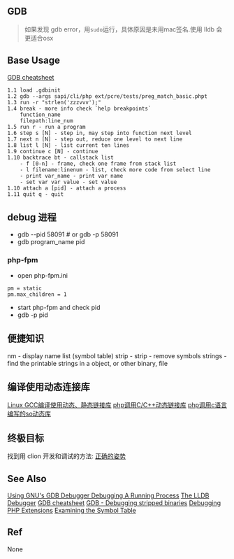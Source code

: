 GDB
---
> 如果发现 gdb error，用`sudo`运行，具体原因是未用mac签名.使用 lldb 会更适合osx

## Base Usage
[GDB cheatsheet](http://darkdust.net/files/GDB%20Cheat%20Sheet.pdf)
```
1.1 load .gdbinit
1.2 gdb --args sapi/cli/php ext/pcre/tests/preg_match_basic.phpt
1.3 run -r "strlen('zzzvvv');"
1.4 break - more info check `help breakpoints`
    function_name
    filepath:line_num
1.5 run r - run a program
1.6 step s [N] - step in, may step into function next level
1.7 next n [N] - step out, reduce one level to next line 
1.8 list l [N] - list current ten lines
1.9 continue c [N] - continue
1.10 backtrace bt - callstack list
    - f [0-n] - frame, check one frame from stack list
    - l filename:linenum - list, check more code from select line
    - print var_name - print var name
    - set var var value - set value
1.10 attach a [pid] - attach a process
1.11 quit q - quit

```

## debug 进程
- gdb --pid 58091 # or gdb -p 58091
- gdb program_name pid

### php-fpm
- open php-fpm.ini
```
pm = static
pm.max_children = 1
```
- start php-fpm and check pid
- gdb -p pid


## 便捷知识
nm      - display name list (symbol table)
strip   - strip - remove symbols
strings - find the printable strings in a object, or other binary, file

## 编译使用动态连接库
[Linux GCC编译使用动态、静态链接库](http://blog.csdn.net/a600423444/article/details/7206015)
[php调用C/C++动态链接库](http://www.jianshu.com/p/9a64df6bb7af)
[php调用c语言编写的so动态库](http://blog.csdn.net/wzhwho/article/details/6949297)

## 终极目标
找到用 clion 开发和调试的方法: [正确的姿势](https://segmentfault.com/q/1010000004360090)

## See Also
[Using GNU's GDB Debugger Debugging A Running Process](http://dirac.org/linux/gdb/06-Debugging_A_Running_Process.php)
[The LLDB Debugger](http://lldb.llvm.org/lldb-gdb.html)
[GDB cheatsheet](http://darkdust.net/files/GDB%20Cheat%20Sheet.pdf)
[GDB - Debugging stripped binaries](http://felix.abecassis.me/2012/08/gdb-debugging-stripped-binaries/)
[Debugging PHP Extensions](https://github.com/rcousens/packer-php7-dev/blob/master/doc/02-debug-php-extension.md)
[Examining the Symbol Table](https://ftp.gnu.org/old-gnu/Manuals/gdb-5.1.1/html_node/gdb_109.html)


## Ref
None
